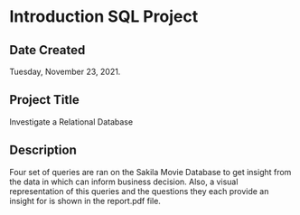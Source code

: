 # Introduction SQL Project

## Date Created

Tuesday, November 23, 2021.

## Project Title

Investigate a Relational Database

## Description

Four set of queries are ran on the Sakila Movie Database to get insight from the data in which can inform business decision. Also, a visual representation of this queries and the questions they each provide an insight for is shown in the report.pdf file.
